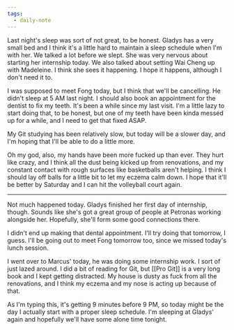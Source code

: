 ```yaml
---
tags:
  - daily-note
---
```

Last night's sleep was sort of not great, to be honest. Gladys has a very small bed and I think it's a little hard to maintain a sleep schedule when I'm with her. We talked a lot before we slept. She was very nervous about starting her internship today. We also talked about setting Wai Cheng up with Madeleine. I think she sees it happening. I hope it happens, although I don't need it to.

I was supposed to meet Fong today, but I think that we'll be cancelling. He didn't sleep at 5 AM last night. I should also book an appointment for the dentist to fix my teeth. It's been a while since my last visit. I'm a little lazy to start doing that, to be honest, but one of my teeth have been kinda messed up for a while, and I need to get that fixed ASAP.

My Git studying has been relatively slow, but today will be a slower day, and I'm hoping that I'll be able to do a little more. 

Oh my god, also, my hands have been more fucked up than ever. They hurt like crazy, and I think all the dust being kicked up from renovations, and my constant contact with rough surfaces like basketballs aren't helping. I think I should lay off balls for a little bit to let my eczema calm down. I hope that it'll be better by Saturday and I can hit the volleyball court again.

---
Not much happened today. Gladys finished her first day of internship, though. Sounds like she's got a great group of people at Petronas working alongside her. Hopefully, she'll form some good connections there.

I didn't end up making that dental appointment. I'll try doing that tomorrow, I guess. I'll be going out to meet Fong tomorrow too, since we missed today's lunch session.

I went over to Marcus' today, he was doing some internship work. I sort of just lazed around. I did a bit of reading for Git, but [[Pro Git]] is a very long book and I kept getting distracted. My house is dusty as fuck from all the renovations, and I think my eczema and my nose is acting up because of that.

As I'm typing this, it's getting 9 minutes before 9 PM, so today might be the day I actually start with a proper sleep schedule. I'm sleeping at Gladys' again and hopefully we'll have some alone time tonight.